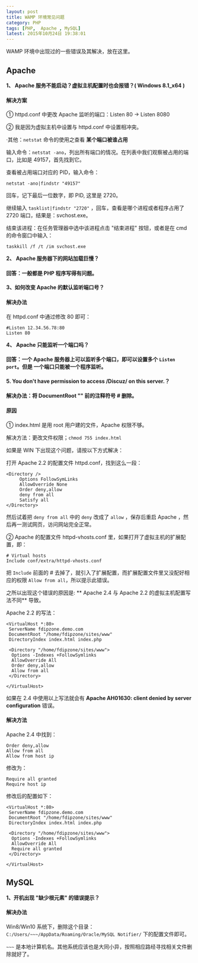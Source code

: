 ```yaml
---
layout: post
title: WAMP 环境常见问题
category: PHP
tags: [PHP,  Apache , MySQL]
latest: 2015年10月24日 19:38:01
---
```


WAMP 环境中出现过的一些错误及其解决，放在这里。

 Apache 
-

**1、 Apache  服务不能启动？虚拟主机配置时也会报错？( Windows 8.1_x64 )**

#### 解决方案

① httpd.conf 中更改  Apache  监听的端口：Listen 80 -> Listen 8080

② 我是因为虚拟主机中设置与 httpd.conf 中设置相冲突。

·其他：`netstat` 命令的使用之查看 **某个端口被谁占用**

输入命令：`netstat -ano`，列出所有端口的情况。在列表中我们观察被占用的端口，比如是 49157，首先找到它。

查看被占用端口对应的 PID，输入命令：

```
netstat -ano|findstr "49157"
```

回车，记下最后一位数字，即 PID, 这里是 2720。

继续输入 `tasklist|findstr "2720"` ，回车，查看是哪个进程或者程序占用了 2720 端口，结果是：svchost.exe。

结束该进程：在任务管理器中选中该进程点击 "结束进程" 按钮，或者是在 cmd 的命令窗口中输入：

```
taskkill /f /t /im svchost.exe
```

**2、 Apache  服务器下的网站加载巨慢？**

#### 回答：一般都是 PHP 程序写得有问题。

**3、如何改变 Apache 的默认监听端口号？**

#### 解决办法

在 httpd.conf 中通过修改 80 即可：

```
#Listen 12.34.56.78:80
Listen 80
```

**4、 Apache  只能监听一个端口吗？**

#### 回答：一个 Apache 服务器上可以监听多个端口，即可以设置多个 `Listen port`。但是 **一个端口只能被一个程序监听**。

**5. You don't have permission to access /Discuz/ on this server.？**

#### 解决办法：将 DocumentRoot "" 前的注释符号 # 删除。

#### 原因

① index.html 是用 root 用户建的文件，Apache 权限不够。

解决方法：更改文件权限；`chmod 755 index.html`

如果是 WIN 下出现这个问题，请按以下方式解决：

打开 Apache 2.2 的配置文件 httpd.conf，找到这么一段：

```
<Directory />
     Options FollowSymLinks
     AllowOverride None
     Order deny,allow
     deny from all
     Satisfy all
</Directory>
```

然后试着把 `deny from all` 中的 `deny` 改成了 `allow` ，保存后重启 Apache ，然后再一测试网页，访问网站完全正常。

② Apache 的配置文件 httpd-vhosts.conf 里，如果打开了虚拟主机的扩展配置，即：

```
# Virtual hosts
Include conf/extra/httpd-vhosts.conf
```

把 `Include` 前面的 # 去掉了，就引入了扩展配置，而扩展配置文件里又没配好相应的权限 `Allow from all`，所以提示此错误。

之所以出现这个错误的原因是: ** Apache 2.4 与  Apache 2.2 的虚拟主机配置写法不同** 导致。

Apache 2.2 的写法：

```
<VirtualHost *:80>  
 ServerName fdipzone.demo.com  
 DocumentRoot "/home/fdipzone/sites/www"  
 DirectoryIndex index.html index.php  
  
 <Directory "/home/fdipzone/sites/www">  
  Options -Indexes +FollowSymlinks  
  AllowOverride All  
  Order deny,allow  
  Allow from all  
 </Directory>  
  
</VirtualHost>  
```

如果在 2.4 中使用以上写法就会有 __Apache AH01630: client denied by server configuration__ 错误。

#### 解决方法

Apache 2.4 中找到：

```
Order deny,allow  
Allow from all  
Allow from host ip  
```

修改为：

```
Require all granted  
Require host ip  
```

修改后的配置如下：

```
<VirtualHost *:80>  
 ServerName fdipzone.demo.com  
 DocumentRoot "/home/fdipzone/sites/www"  
 DirectoryIndex index.html index.php  
  
 <Directory "/home/fdipzone/sites/www">  
  Options -Indexes +FollowSymlinks  
  AllowOverride All  
  Require all granted  
 </Directory>  
  
</VirtualHost>  
```

MySQL
-

**1、开机出现 "缺少根元素" 的错误提示？**

#### 解决办法

Win8/Win10 系统下，删除这个目录：`C:/Users/~~~/AppData/Roaming/Oracle/MySQL Notifier/` 下的配置文件即可。

`~~~` 是本地计算机名。其他系统应该也是大同小异，按照相应路经寻找相关文件删除就好了。
